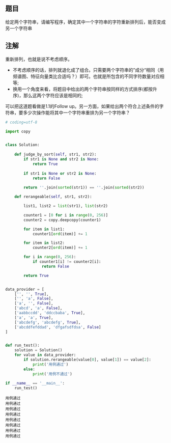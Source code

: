 ## 题目
给定两个字符串，请编写程序，确定其中一个字符串的字符重新排列后，能否变成另一个字符串

## 注解
重新排列，也就是说不考虑顺序。
- 不考虑顺序的话，排列就退化成了组合。只需要两个字符串的”成分“相同（用频谱图、特征向量类比合适吗？）即可。也就是所包含的不同字符数量对应相等;
- 换用一个角度来看，将题目中给出的两个字符串按同样的方式排序(都按升序)，那么这两个字符应该是相同的;

可以把这道题看做是1.1的Follow up。另一方面，如果给出两个符合上述条件的字符串，要多少次操作能将其中一个字符串重排为另一个字符串？


```python
# coding=utf-8

import copy


class Solution:
    
    def judge_by_sort(self, str1, str2):
        if str1 is None and str2 is None:
            return True
        
        if str1 is None or str2 is None:
            return False
        
        return ''.join(sorted(str1)) == ''.join(sorted(str2))

    def rerangeable(self, str1, str2):

        list1, list2 = list(str1), list(str2)

        counter1 = [0 for i in range(0, 256)]
        counter2 = copy.deepcopy(counter1)

        for item in list1:
            counter1[ord(item)] += 1

        for item in list2:
            counter2[ord(item)] += 1

        for i in range(0, 256):
            if counter1[i] != counter2[i]:
                return False

        return True


data_provider = [
    ['', '', True],
    ['', 'a', False],
    ['a', '', False],
    ['abcd', 'a', False],
    ['aabbccdd', 'ddccbaba', True],
    ['a', 'a', True],
    ['abcdefg', 'abcdefg', True],
    ['abcddfefddad', 'dfgafsdfdsa', False]
]


def run_test():
    solution = Solution()
    for value in data_provider:
        if solution.rerangeable(value[0], value[1]) == value[2]:
            print('用例通过')
        else:
            print('用例不通过')
            
if __name__ == '__main__':
    run_test()
```

    用例通过
    用例通过
    用例通过
    用例通过
    用例通过
    用例通过
    用例通过
    用例通过



```python

```
